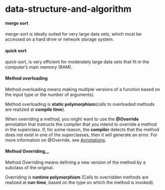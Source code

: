 # data-structure-and-algorithm

#### merge sort
merge-sort is ideally suited for very large data sets, which must be accessed on a hard drive or network storage
system.

#### quick sort
quick-sort, is very efficient for moderately large data sets that fit in the computer’s main memory (RAM).

#### Method overloading 
Method overloading means making multiple versions of a function based on the input type or the number of arguments).

Method overloading is __static polymorphism__(calls to overloaded methods are realized at __compile time__).

When overriding a method, you might want to use the __@Override__ annotation that instructs the compiler that you intend to override a method in the superclass. If, for some reason, the __compiler__ detects that the method does not exist in one of the superclasses, then it will generate an error. For more information on @Override, see [Annotations](https://docs.oracle.com/javase/tutorial/java/annotations/index.html).

#### Method Overriding__

Method Overriding means defining a new version of the 
method by a subclass of the original.

Overriding is __runtime polymorphism__ (Calls to overridden methods are realized at __run-time__, based on the type on which the method is invoked).


